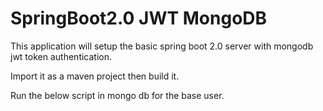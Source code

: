 # SpringBoot2.0 JWT MongoDB

This application will setup the basic spring boot 2.0 server with mongodb jwt token authentication. 

Import it as a maven project then build it.

Run the below script in mongo db for the base user.

